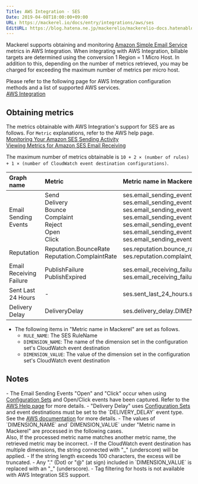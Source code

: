 ```yaml
---
Title: AWS Integration - SES
Date: 2019-04-08T18:00:00+09:00
URL: https://mackerel.io/docs/entry/integrations/aws/ses
EditURL: https://blog.hatena.ne.jp/mackerelio/mackerelio-docs.hatenablog.mackerel.io/atom/entry/17680117127020883280
---
```


Mackerel supports obtaining and monitoring <a href="https://aws.amazon.com/jp/ses/" target="_blank">Amazon Simple Email Service</a> metrics in AWS Integration. When integrating with AWS Integration, billable targets are determined using the conversion 1 Region = 1 Micro Host.
In addition to this, depending on the number of metrics retrieved, you may be charged for exceeding the maximum number of metrics per micro host.

Please refer to the following page for AWS Integration configuration methods and a list of supported AWS services.<br>
<a href="https://mackerel.io/docs/entry/integrations/aws">AWS Integration</a>


## Obtaining metrics
The metrics obtainable with AWS Integration's support for SES are as follows. For `Metric` explanations, refer to the AWS help page.<br><a href="https://docs.aws.amazon.com/us_en/ses/latest/DeveloperGuide/monitor-sending-activity.html" target="_blank">Monitoring Your Amazon SES Sending Activity</a><br><a href="https://docs.aws.amazon.com/us_en/ses/latest/DeveloperGuide/receiving-email-metrics.html" target="_blank">Viewing Metrics for Amazon SES Email Receiving</a>

The maximum number of metrics obtainable is `10 + 2 × (number of rules) + 1 × (number of CloudWatch event destination configurations)`.

|Graph name|Metric|Metric name in Mackerel|Unit|Statistics|
|:--|:--|:--|:--|:--|
|Email Sending Events|Send<br>Delivery<br>Bounce<br>Complaint<br>Reject<br>Open<br>Click|ses.email_sending_events.send<br>ses.email_sending_events.delivery<br>ses.email_sending_events.bounce<br>ses.email_sending_events.complaint<br>ses.email_sending_events.reject<br>ses.email_sending_events.open<br>ses.email_sending_events.click|integer|Sum|
|Reputation|Reputation.BounceRate<br>Reputation.ComplaintRate|ses.reputation.bounce_rate<br>ses.reputation.complaint_rate|percentage|Average|
|Email Receiving Failure|PublishFailure<br>PublishExpired|ses.email_receiving_failure.RULE_NAME.failure<br>ses.email_receiving_failure.RULE_NAME.expired|integer|Sum|
|Sent Last 24 Hours|-|ses.sent_last_24_hours.sent|integer|-|
|Delivery Delay|DeliveryDelay|ses.delivery_delay.DIMENSION_NAME.DIMENSION_VALUE|integer|Sum|

- The following items in "Metric name in Mackerel" are set as follows.
     - `RULE_NAME`: The SES RuleName
     - `DIMENSION_NAME`: The name of the dimension set in the configuration set's CloudWatch event destination
     - `DIMENSION_VALUE`: The value of the dimension set in the configuration set's CloudWatch event destination

<h2 id="notes">Notes</h2>
- The Email Sending Events "Open" and "Click" occur when using <a href="https://docs.aws.amazon.com/us_en/ses/latest/DeveloperGuide/using-configuration-sets.html" target="_blank">Configuration Sets</a> and Open/Click events have been captured. Refer to the <a href="https://docs.aws.amazon.com/us_en/ses/latest/DeveloperGuide/configure-custom-open-click-domains.html" target="_blank">AWS Help page</a> for more details.
- "Delivery Delay" uses <a href="https://docs.aws.amazon.com/ses/latest/DeveloperGuide/using-configuration-sets.html" target="_blank">Configuration Sets</a> and event destinations must be set to the `DELIVERY_DELAY` event type. See the <a href="https://docs.aws.amazon.com/ses/latest/DeveloperGuide/monitor-using-event-publishing.html" target="_blank">AWS documentation</a> for more details.
- The values of `DIMENSION_NAME` and` DIMENSION_VALUE` under "Metric name in Mackerel" are processed in the following cases. <br>
Also, If the processed metric name matches another metric name, the retrieved metric may be incorrect.
     - If the CloudWatch event destination has multiple dimensions, the string connected with "_" (underscore) will be applied.
     - If the string length exceeds 100 characters, the excess will be truncated.
     - Any "." (Dot) or "@" (at sign) included in `DIMENSION_VALUE` is replaced with an "_" (underscore).
- Tag filtering for hosts is not available with AWS Integration SES support.
